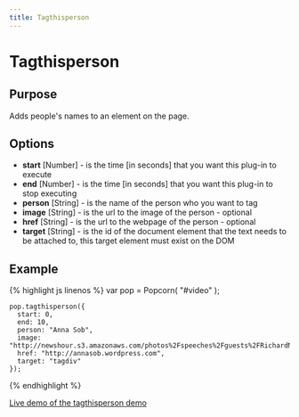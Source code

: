 ```yaml
---
title: Tagthisperson
---
```

# Tagthisperson #

## Purpose ##

Adds people's names to an element on the page.

## Options ##

* **start** \[Number\] - is the time \[in seconds\] that you want this plug-in to execute
* **end** \[Number\] - is the time \[in seconds\] that you want this plug-in to stop executing
* **person** \[String\] - is the name of the person who you want to tag
* **image** \[String\] - is the url to the image of the person - optional
* **href** \[String\] - is the url to the webpage of the person - optional
* **target** \[String\] - is the id of the document element that the text needs to be attached to, this target element must exist on the DOM

## Example ##

{% highlight js linenos %}
    var pop = Popcorn( "#video" );

    pop.tagthisperson({
      start: 0,
      end: 10,
      person: "Anna Sob",
      image: "http://newshour.s3.amazonaws.com/photos%2Fspeeches%2Fguests%2FRichardNSmith_thumbnail.jpg",
      href: "http://annasob.wordpress.com",
      target: "tagdiv"
    });
{% endhighlight %}

[Live demo of the tagthisperson demo](http://jsfiddle.net/popcornjs/ya23v/)
